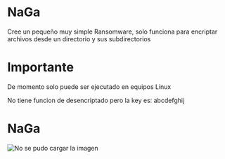 # NaGa
Cree un pequeño muy simple Ransomware, solo funciona para encriptar archivos desde un directorio y sus subdirectorios 

# Importante
De momento solo puede ser ejecutado en equipos Linux

No tiene funcion de desencriptado pero la key es: abcdefghij

# NaGa
![No se pudo cargar la imagen](https://github.com/oXmars/NaGa/blob/main/NaGa.png)
